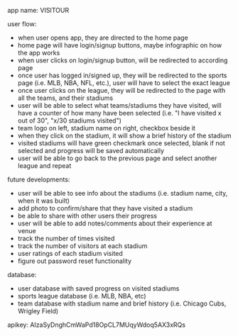 app name: VISITOUR

user flow:
- when user opens app, they are directed to the home page
- home page will have login/signup buttons, maybe infographic on how the app works
- when user clicks on login/signup button, will be redirected to according page
- once user has logged in/signed up, they will be redirected to the sports page (i.e. MLB, NBA, NFL, etc.), user will have to select the exact league
- once user clicks on the league, they will be redirected to the page with all the teams, and their stadiums
- user will be able to select what teams/stadiums they have visited, will have a counter of how many have been selected (i.e. "I have visited x out of 30", "x/30 stadiums visited")
- team logo on left, stadium name on right, checkbox beside it
- when they click on the stadium, it will show a brief history of the stadium
- visited stadiums will have green checkmark once selected, blank if not selected and progress will be saved automatically
- user will be able to go back to the previous page and select another league and repeat


future developments:
- user will be able to see info about the stadiums (i.e. stadium name, city, when it was built)
- add photo to confirm/share that they have visited a stadium
- be able to share with other users their progress
- user will be able to add notes/comments about their experience at venue
- track the number of times visited
- track the number of visitors at each stadium
- user ratings of each stadium visited
- figure out password reset functionality

database:
- user database with saved progress on visited stadiums
- sports league database (i.e. MLB, NBA, etc)
- team database with stadium name and brief history (i.e. Chicago Cubs, Wrigley Field)

apikey: AIzaSyDnghCmWaPd18OpCL7MUqyWdoq5AX3xRQs